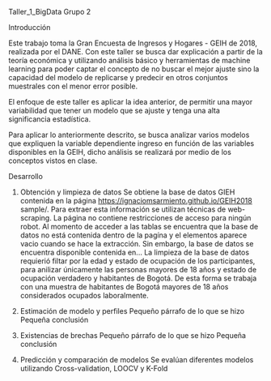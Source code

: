 Taller_1_BigData
Grupo 2

Introducción

Este trabajo toma la Gran Encuesta de Ingresos y Hogares - GEIH de 2018, realizada por el DANE.
Con este taller se busca dar explicación a partir de la teoría económica y utilizando análisis básico y
herramientas de machine learning para poder captar el concepto de no buscar el mejor ajuste sino la
capacidad del modelo de replicarse y predecir en otros conjuntos muestrales con el menor error posible.

El enfoque de este taller es aplicar la idea anterior, de permitir una mayor variabilidad que tener
un modelo que se ajuste y tenga una alta significancia estadística.

Para aplicar lo anteriormente descrito, se busca analizar varios modelos que expliquen la variable 
dependiente ingreso en función de las variables disponibles en la GEIH, dicho análisis se realizará
por medio de los conceptos vistos en clase.

Desarrollo

1. Obtención y limpieza de datos
   Se obtiene la base de datos GIEH contenida en la página https://ignaciomsarmiento.github.io/GEIH2018 sample/. 
   Para extraer esta información se utilizan técnicas de web-scraping. La página no contiene restricciones de acceso para ningún robot.
   Al momento de acceder a las tablas se encuentra que la base de datos no está contenida dentro de la pagína y el elementos aparece vacio 
   cuando se hace la extracción. Sin embargo, la base de datos se encuentra disponible contenida en...
   La limpieza de la base de datos requierió filtar por la edad y estado de ocupación de los participantes, para anilizar únicamente las personas mayores
   de 18 años y estado de ocupación verdadero y habitantes de Bogotá. De esta forma se trabaja con una muestra de habitantes de Bogotá 
   mayores de 18 años considerados ocupados laboralmente. 
   
2. Estimación de modelo y perfiles
   Pequeño párrafo de lo que se hizo
   Pequeña conclusión
3. Existencias de brechas
   Pequeño párrafo de lo que se hizo
   Pequeña conclusión
4. Predicción y comparación de modelos
   Se evalúan diferentes modelos utilizando Cross-validation, LOOCV y K-Fold





 

